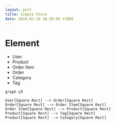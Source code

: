 ```yaml
---
layout: post
title: Simple Store
date: 2018-02-19 16:38:03 +1000
---
```


# Element
 * User
 * Product
 * Order Item
 * Order
 * Category
 * Tag

```mermaid
graph LR

User[Square Rect] --> Order[Square Rect]
Order[Square Rect] --> Order Item[Square Rect]
Order Item[Square Rect] --> Product[Square Rect]
Product[Square Rect] --> Tag[Square Rect]
Product[Square Rect] --> Category[Square Rect]

```